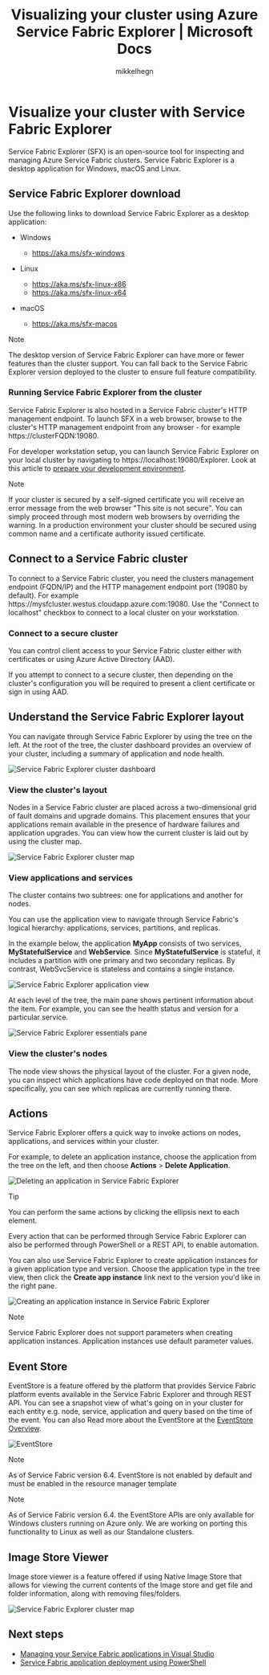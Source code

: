 ﻿---
title: Visualizing your cluster using Azure Service Fabric Explorer | Microsoft Docs
description: Service Fabric Explorer is an application for inspecting and managing cloud applications and nodes in a Microsoft Azure Service Fabric cluster.
services: service-fabric
documentationcenter: .net
author: mikkelhegn
manager: msfussell
editor: ''

ms.assetid: c875b993-b4eb-494b-94b5-e02f5eddbd6a
ms.service: service-fabric
ms.devlang: dotnet
ms.topic: conceptual
ms.tgt_pltfrm: na
ms.workload: na
ms.date: 01/24/2019
ms.author: mikhegn

---
# Visualize your cluster with Service Fabric Explorer

Service Fabric Explorer (SFX) is an open-source tool for inspecting and managing Azure Service Fabric clusters. Service Fabric Explorer is a desktop application for Windows, macOS and Linux.

## Service Fabric Explorer download

Use the following links to download Service Fabric Explorer as a desktop application:

- Windows
  - https://aka.ms/sfx-windows

- Linux
  - https://aka.ms/sfx-linux-x86
  - https://aka.ms/sfx-linux-x64

- macOS
  - https://aka.ms/sfx-macos

> [!NOTE]
> The desktop version of Service Fabric Explorer can have more or fewer features than the cluster support. You can fall back to the Service Fabric Explorer version deployed to the cluster to ensure full feature compatibility.
>
>

### Running Service Fabric Explorer from the cluster

Service Fabric Explorer is also hosted in a Service Fabric cluster's HTTP management endpoint. To launch SFX in a web browser, browse to the cluster's HTTP management endpoint from any browser - for example https:\//clusterFQDN:19080.

For developer workstation setup, you can launch Service Fabric Explorer on your local cluster by navigating to https://localhost:19080/Explorer. Look at this article to [prepare your development environment](service-fabric-get-started.md).

> [!NOTE]
> If your cluster is secured by a self-signed certificate you will receive an error message from the web browser "This site is not secure". You can simply proceed through most modern web browsers by overriding the warning. In a production environment your cluster should be secured using common name and a certificate authority issued certificate. 
>
>

## Connect to a Service Fabric cluster
To connect to a Service Fabric cluster, you need the clusters management endpoint (FQDN/IP) and the HTTP management endpoint port (19080 by default). For example https\://mysfcluster.westus.cloudapp.azure.com:19080. Use the "Connect to localhost" checkbox to connect to a local cluster on your workstation.

### Connect to a secure cluster
You can control client access to your Service Fabric cluster either with certificates or using Azure Active Directory (AAD).

If you attempt to connect to a secure cluster, then depending on the cluster's configuration you will be required to present a client certificate or sign in using AAD.

## Understand the Service Fabric Explorer layout
You can navigate through Service Fabric Explorer by using the tree on the left. At the root of the tree, the cluster dashboard provides an overview of your cluster, including a summary of application and node health.

![Service Fabric Explorer cluster dashboard][sfx-cluster-dashboard]

### View the cluster's layout
Nodes in a Service Fabric cluster are placed across a two-dimensional grid of fault domains and upgrade domains. This placement ensures that your applications remain available in the presence of hardware failures and application upgrades. You can view how the current cluster is laid out by using the cluster map.

![Service Fabric Explorer cluster map][sfx-cluster-map]

### View applications and services
The cluster contains two subtrees: one for applications and another for nodes.

You can use the application view to navigate through Service Fabric's logical hierarchy: applications, services, partitions, and replicas.

In the example below, the application **MyApp** consists of two services, **MyStatefulService** and **WebService**. Since **MyStatefulService** is stateful, it includes a partition with one primary and two secondary replicas. By contrast, WebSvcService is stateless and contains a single instance.

![Service Fabric Explorer application view][sfx-application-tree]

At each level of the tree, the main pane shows pertinent information about the item. For example, you can see the health status and version for a particular service.

![Service Fabric Explorer essentials pane][sfx-service-essentials]

### View the cluster's nodes
The node view shows the physical layout of the cluster. For a given node, you can inspect which applications have code deployed on that node. More specifically, you can see which replicas are currently running there.

## Actions
Service Fabric Explorer offers a quick way to invoke actions on nodes, applications, and services within your cluster.

For example, to delete an application instance, choose the application from the tree on the left, and then choose **Actions** > **Delete Application**.

![Deleting an application in Service Fabric Explorer][sfx-delete-application]

> [!TIP]
> You can perform the same actions by clicking the ellipsis next to each element.
>
> Every action that can be performed through Service Fabric Explorer can also be performed through PowerShell or a REST API, to enable automation.
>
>

You can also use Service Fabric Explorer to create application instances for a given application type and version. Choose the application type in the tree view, then click the **Create app instance** link next to the version you'd like in the right pane.

![Creating an application instance in Service Fabric Explorer][sfx-create-app-instance]

> [!NOTE]
> Service Fabric Explorer does not support parameters when creating application instances. Application instances use default parameter values.
>
>

## Event Store
EventStore is a feature offered by the platform that provides Service Fabric platform events available in the Service Fabric Explorer and through REST API. You can see a snapshot view of what's going on in your cluster for each entity e.g. node, service, application and query based on the time of the event. You can also Read more about the EventStore at the [EventStore Overview](service-fabric-diagnostics-eventstore.md).   

![EventStore][sfx-eventstore]

>[!NOTE]
>As of Service Fabric version 6.4. EventStore is not enabled by default and must be enabled in the resource manager template

>[!NOTE]
>As of Service Fabric version 6.4. the EventStore APIs are only available for Windows clusters running on Azure only. We are working on porting this functionality to Linux as well as our Standalone clusters.

## Image Store Viewer
Image store viewer is a feature offered if using Native Image Store that allows for viewing the current contents of the Image store and get file and folder information, along with removing files/folders.

![Service Fabric Explorer cluster map][sfx-imagestore]


## Next steps
* [Managing your Service Fabric applications in Visual Studio](service-fabric-manage-application-in-visual-studio.md)
* [Service Fabric application deployment using PowerShell](service-fabric-deploy-remove-applications.md)

<!--Image references-->
[sfx-cluster-dashboard]: ./media/service-fabric-visualizing-your-cluster/sfx-cluster-dashboard.png
[sfx-cluster-map]: ./media/service-fabric-visualizing-your-cluster/sfx-cluster-map.png
[sfx-application-tree]: ./media/service-fabric-visualizing-your-cluster/sfx-application-tree.png
[sfx-service-essentials]: ./media/service-fabric-visualizing-your-cluster/sfx-service-essentials.png
[sfx-delete-application]: ./media/service-fabric-visualizing-your-cluster/sfx-delete-application.png
[sfx-create-app-instance]: ./media/service-fabric-visualizing-your-cluster/sfx-create-app-instance.png
[sfx-eventstore]: ./media/service-fabric-diagnostics-eventstore/eventstore.png
[sfx-imagestore]: ./media/service-fabric-visualizing-your-cluster/sfx-image-store.png
